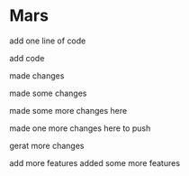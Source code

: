 # Mars

add one line of code


add code


made changes


made some changes


made some more changes here

made one more changes here to push

gerat more changes

add more features
added some more features